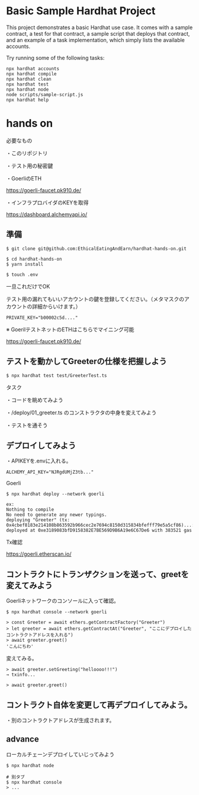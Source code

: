 # Basic Sample Hardhat Project

This project demonstrates a basic Hardhat use case. It comes with a sample contract, a test for that contract, a sample script that deploys that contract, and an example of a task implementation, which simply lists the available accounts.

Try running some of the following tasks:

```shell
npx hardhat accounts
npx hardhat compile
npx hardhat clean
npx hardhat test
npx hardhat node
node scripts/sample-script.js
npx hardhat help
```

# hands on
必要なもの

・このリポジトリ

・テスト用の秘密鍵

・GoerliのETH

https://goerli-faucet.pk910.de/

・インフラプロバイダのKEYを取得

https://dashboard.alchemyapi.io/

## 準備

```shell
$ git clone git@github.com:EthicalEatingAndEarn/hardhat-hands-on.git
```

```shell
$ cd hardhat-hands-on
$ yarn install
```

```shell
$ touch .env
```

一旦これだけでOK

テスト用の漏れてもいいアカウントの鍵を登録してください。（メタマスクのアカウントの詳細からいけます。）

```.env
PRIVATE_KEY="b00002c5d...."
```
※ GoerilテストネットのETHはこちらでマイニング可能

https://goerli-faucet.pk910.de/

## テストを動かしてGreeterの仕様を把握しよう

```shell
$ npx hardhat test test/GreeterTest.ts
```

タスク

・コードを眺めてみよう

・/deploy/01_greeter.ts のコンストラクタの中身を変えてみよう

・テストを通そう


## デプロイしてみよう

・APIKEYを.envに入れる。

```.env
ALCHEMY_API_KEY="NJRgdUMjZ3tb..."
```

Goerli
```shell
$ npx hardhat deploy --network goerli

ex:
Nothing to compile
No need to generate any newer typings.
deploying "Greeter" (tx: 0x4cbef8183e214108b863592b966cec2e7694c8150d315834bfefff79e5a5cf86)...: deployed at 0xe3189083bfD9158382E7BE569D9B6A19e6C67De6 with 383521 gas
```

Tx確認

https://goerli.etherscan.io/

## コントラクトにトランザクションを送って、greetを変えてみよう

Goerliネットワークのコンソールに入って確認。

```shell
$ npx hardhat console --network goerli

> const Greeter = await ethers.getContractFactory("Greeter")
> let greeter = await ethers.getContractAt("Greeter", "ここにデプロイしたコントラクトアドレスを入れる")
> await greeter.greet()
'こんにちわ'
```

変えてみる。

```shell
> await greeter.setGreeting("helloooo!!!")
→ txinfo...

> await greeter.greet()
```

## コントラクト自体を変更して再デプロイしてみよう。
・別のコントラクトアドレスが生成されます。





## advance
ローカルチェーンデプロイしていじってみよう

```shell
$ npx hardhat node

# 別タブ
$ npx hardhat console
> ...
```
